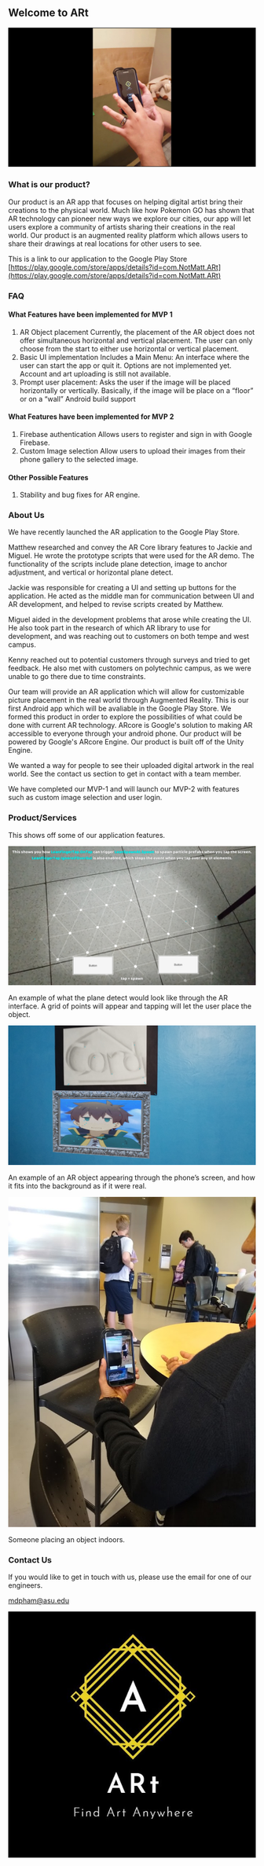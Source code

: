 ## Welcome to ARt 

[![FSE Demo Project](maxresdefault.jpg)](https://youtu.be/fv8MBhCk668 "FSE VIDEO")

### What is our product?

Our product is an AR app that focuses on helping digital artist bring their creations to the physical world. Much like how Pokemon GO has shown that AR technology can pioneer new ways we explore our cities, our app will let users explore a community of artists sharing their creations in the real world. Our product is an augmented reality platform which allows users to share their drawings at real locations for other users to see.

This is a link to our application to the Google Play Store
[https://play.google.com/store/apps/details?id=com.NotMatt.ARt](https://play.google.com/store/apps/details?id=com.NotMatt.ARt)


### FAQ 
#### What Features have been implemented for MVP 1
1. AR Object placement
  Currently, the placement of the AR object does not offer simultaneous horizontal and vertical placement. The user can only choose from    the start to either use horizontal or vertical placement.
2. Basic UI implementation
  Includes a Main Menu: An interface where the user can start the app or quit it. Options are not implemented yet. Account and art          uploading is still not available.
3. Prompt user placement: Asks the user if the image will be placed horizontally or vertically. Basically, if the image will be place on    a “floor” or on a “wall” 
    Android build support
#### What Features have been implemented for MVP 2
1. Firebase authentication
  Allows users to register and sign in with Google Firebase.  
2. Custom Image selection
  Allow users to upload their images from their phone gallery to the selected image.
#### Other Possible Features
 1. Stability and bug fixes for AR engine.


### About Us
We have recently launched the AR application to the Google Play Store. 

Matthew researched and convey the AR Core library features to Jackie and Miguel. He wrote the prototype scripts that were used for the AR demo. The functionality of the scripts include plane detection, image to anchor adjustment, and vertical or horizontal plane detect. 

Jackie was responsible for creating a UI and setting up buttons for the application. He acted as the middle man for communication between UI and AR development, and helped to revise scripts created by Matthew. 

Miguel aided in the development problems that arose while creating the UI. He also took part in the research of which AR library to use for development, and was reaching out to customers on both tempe and west campus.

Kenny reached out to potential customers through surveys and tried to get feedback. He also met with customers on polytechnic campus, as we were unable to go there due to time constraints.


Our team will provide an AR application which will allow for customizable picture placement in the real world through Augmented Reality. This is our first Android app which will be avaliable in the Google Play Store. We formed this product in order to explore the possibilities of what could be done with current AR technology. ARcore is Google's solution to making AR accessible to everyone through your android phone. Our product will be powered by Google's ARcore Engine. Our product is built off of the Unity Engine.

We wanted a way for people to see their uploaded digital artwork in the real world. See the contact us section to get in contact with a team member.

We have completed our MVP-1 and will launch our MVP-2 with features such as custom image selection and user login.


### Product/Services
This shows off some of our application features.


![LOGO](groundPlace.png)

An example of what the plane detect would look like through the AR interface. A grid of points will appear and tapping will let the user place the object.

![LOGO](verticalWall.png)

An example of an AR object appearing through the phone’s screen, and how it fits into the background as if it were real.

![LOGO](person1.png)

Someone placing an object indoors.

### Contact Us

If you would like to get in touch with us, please use the email for one of our engineers.

mdpham@asu.edu

![LOGO](logo1.JPG)
